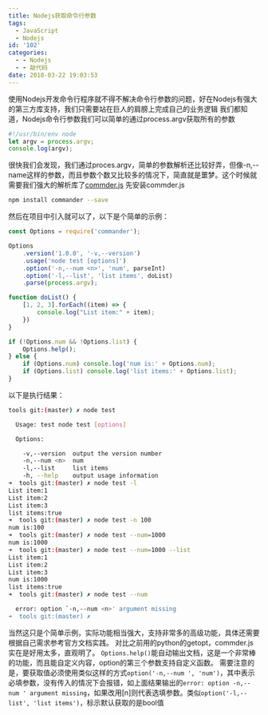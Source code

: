 ```yaml
---
title: Nodejs获取命令行参数
tags:
  - JavaScript
  - Nodejs
id: '102'
categories:
  - - Nodejs
  - - 敲代码
date: 2018-03-22 19:03:53
---
```


使用Nodejs开发命令行程序就不得不解决命令行参数的问题，好在Nodejs有强大的第三方库支持，我们只需要站在巨人的肩膀上完成自己的业务逻辑 我们都知道，Nodejs命令行参数我们可以简单的通过process.argv获取所有的参数

```javascript
#!/usr/bin/env node
let argv = process.argv;
console.log(argv);
```

很快我们会发现，我们通过proces.argv，简单的参数解析还比较好弄，但像-n,--name这样的参数，而且参数个数又比较多的情况下，简直就是噩梦。这个时候就需要我们强大的解析库了[commder.js](https://github.com/tj/commander.js) 先安装commder.js

```bash
npm install commander --save
```

然后在项目中引入就可以了，以下是个简单的示例：

```javascript
const Options = require('commander');

Options
    .version('1.0.0', '-v,--version')
    .usage('node test [options]')
    .option('-n,--num <n>', 'num', parseInt)
    .option('-l,--list', 'list items', doList)
    .parse(process.argv);

function doList() {
    [1, 2, 3].forEach((item) => {
        console.log("List item:" + item);
    })
}

if (!Options.num && !Options.list) {
    Options.help();
} else {
    if (Options.num) console.log('num is:' + Options.num);
    if (Options.list) console.log('list items:' + Options.list);
}
```

以下是执行结果：

```bash
tools git:(master) ✗ node test   

  Usage: test node test [options]

  Options:

    -v,--version  output the version number
    -n,--num <n>  num
    -l,--list     list items
    -h, --help    output usage information
➜  tools git:(master) ✗ node test -l
List item:1
List item:2
List item:3
list items:true
➜  tools git:(master) ✗ node test -n 100
num is:100
➜  tools git:(master) ✗ node test --num=1000
num is:1000
➜  tools git:(master) ✗ node test --num=1000 --list
List item:1
List item:2
List item:3
num is:1000
list items:true
➜  tools git:(master) ✗ node test --num            

  error: option `-n,--num <n>' argument missing
➜  tools git:(master) ✗
```

当然这只是个简单示例，实际功能相当强大，支持非常多的高级功能，具体还需要根据自己需求参考官方文档实践。 对比之前用的python的getopt，commder.js实在是好用太多，直观明了。 `Options.help()`能自动输出文档，这是一个非常棒的功能，而且能自定义内容，option的第三个参数支持自定义函数。 需要注意的是，要获取值必须使用类似这样的方式`option('-n,--num ', 'num')`，其中表示必填参数，没有传入的情况下会报错，如上面结果输出的`error: option -n,--num ' argument missing`，如果改用\[n\]则代表选填参数。类似`option('-l,--list', 'list items')`，标示默认获取的是bool值
